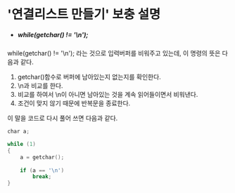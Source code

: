 # '연결리스트 만들기' 보충 설명

* ##### while(getchar() != '\n'); 

while(getchar() != '\n'); 라는 것으로 입력버퍼를 비워주고 있는데, 이 명령의 뜻은 다음과 같다.  
1. getchar()함수로 버퍼에 남아있는지 없는지를 확인한다.
2. \n과 비교를 한다. 
3. 비교를 하여서 \n이 아니면 남아있는 것을 계속 읽어들이면서 비워낸다. 
4. 조건이 맞지 않기 때문에 반복문을 종료한다.

이 말을 코드로 다시 풀어 쓰면 다음과 같다.

```swift
char a;

while (1)
{
    a = getchar();
	
    if (a == '\n')
        break;
}
```
